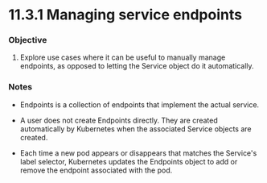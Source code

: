 # 11.3.1 Managing service endpoints


### Objective

1. Explore use cases where it can be useful to manually manage endpoints, as opposed to letting the Service object do it automatically.

### Notes

* Endpoints is a collection of endpoints that implement the actual service.

* A user does not create Endpoints directly. They are created automatically by Kubernetes when the associated Service objects are created.

* Each time a new pod appears or disappears that matches the Service's label selector, Kubernetes updates the Endpoints object to add or remove the endpoint associated with the pod. 